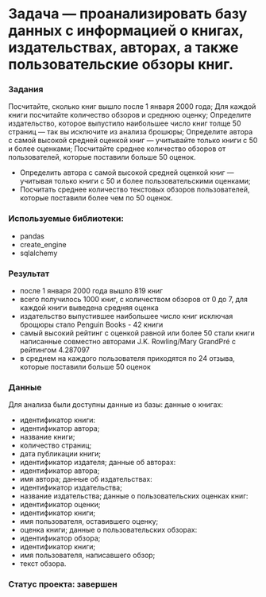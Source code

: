 # Задача — проанализировать базу данных с информацией о книгах, издательствах, авторах, а также пользовательские обзоры книг.
### Задания
Посчитайте, сколько книг вышло после 1 января 2000 года;
Для каждой книги посчитайте количество обзоров и среднюю оценку;
Определите издательство, которое выпустило наибольшее число книг толще 50 страниц — так вы исключите из анализа брошюры;
Определите автора с самой высокой средней оценкой книг — учитывайте только книги с 50 и более оценками;
Посчитайте среднее количество обзоров от пользователей, которые поставили больше 50 оценок.
- Определить автора с самой высокой средней оценкой книг — учитывая только книги с 50 и более пользовательскими оценками;
- Посчитать среднее количество текстовых обзоров пользователей, которые поставили более чем по 50 оценок.

### Используемые библиотеки:
- pandas
- create_engine
- sqlalchemy

### Результат
- после 1 января 2000 года вышло 819 книг
- всего получилось 1000 книг, с количеством обзоров от 0 до 7, для каждой книги выведена средняя оценка
- издательство выпустившее наибольшее число книг исключая брощюры стало Penguin Books - 42 книги
- самый высокий рейтинг с оценкой равной или более 50 стали книги написанные совместно авторами J.K. Rowling/Mary GrandPré с рейтингом 4.287097
- в среднем на каждого пользователя приходятся по 24 отзыва, которые поставили больше 50 оценок

### Данные
Для анализа были доступны данные из базы:
данные о книгах:
- идентификатор книги:
- идентификатор автора;
- название книги;
- количество страниц;
- дата публикации книги;
- идентификатор издателя;
данные об авторах:
- идентификатор автора;
- имя автора;
данные об издательствах:
- идентификатор издательства;
- название издательства;
данные о пользовательских оценках книг:
- идентификатор оценки;
- идентификатор книги;
- имя пользователя, оставившего оценку;
- оценка книги;
данные о пользовательских обзорах:
- идентификатор обзора;
- идентификатор книги;
- имя пользователя, написавшего обзор;
- текст обзора.
### Статус проекта: завершен
